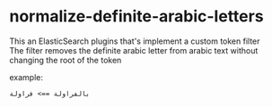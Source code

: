 # normalize-definite-arabic-letters
This an ElasticSearch plugins that's implement a custom token filter <br>
The filter removes the definite arabic letter from arabic text without changing the root of 
the token

example:
```الفراولة ==> فراولة
بالفراولة ==> فراولة
```
